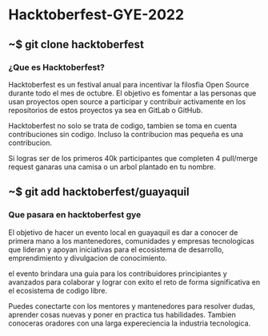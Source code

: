 # Hacktoberfest-GYE-2022

<!-- ## ~$ git init -->

## ~$ git clone hacktoberfest

### ¿Que es Hacktoberfest?

Hacktoberfest es un festival anual para incentivar la filosfia Open Source durante todo el mes de octubre. El objetivo es fomentar a las personas que usan proyectos open source a participar y contribuir activamente en los repositorios de estos proyectos ya sea en GitLab o GitHub.

Hacktoberfest no solo se trata de codigo, tambien se toma en cuenta contribuciones sin codigo. Incluso la contribucion mas pequeña es una contribucion.

Si logras ser de los primeros 40k participantes que completen 4 pull/merge request ganaras una camisa o un arbol plantado en tu nombre.

## ~$ git add hacktoberfest/guayaquil

### Que pasara en hacktoberfest gye

El objetivo de hacer un evento local en guayaquil es dar a conocer de primera mano a los mantenedores, comunidades y empresas tecnologicas que lideran y apoyan iniciativas para el ecosistema de desarrollo, emprendimiento y divulgacion de conocimiento.

el evento brindara una guia para los contribuidores principiantes y avanzados para colaborar y lograr con exito el reto de forma significativa en el ecosistema de codigo libre.

Puedes conectarte con los mentores y mantenedores para resolver dudas, aprender cosas nuevas y poner en practica tus habilidades. Tambien conoceras oradores con una larga expereciencia la industria tecnologica.
